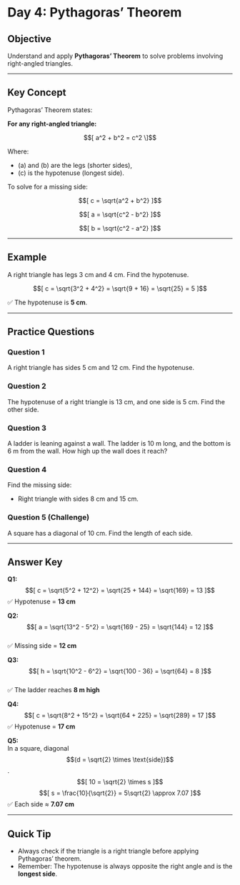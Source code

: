 
# Day 4: Pythagoras’ Theorem

## Objective
Understand and apply **Pythagoras’ Theorem** to solve problems involving right-angled triangles.

---

## Key Concept

Pythagoras’ Theorem states:

**For any right-angled triangle:**

$$[ a^2 + b^2 = c^2 \]$$

Where:
- \(a\) and \(b\) are the legs (shorter sides),
- \(c\) is the hypotenuse (longest side).

To solve for a missing side:

$$[ c = \sqrt{a^2 + b^2} ]$$

$$[ a = \sqrt{c^2 - b^2} ]$$

$$[ b = \sqrt{c^2 - a^2} ]$$

---

## Example

A right triangle has legs 3 cm and 4 cm. Find the hypotenuse.

$$[ c = \sqrt{3^2 + 4^2} = \sqrt{9 + 16} = \sqrt{25} = 5 ]$$

✅ The hypotenuse is **5 cm**.

---

## Practice Questions

### Question 1
A right triangle has sides 5 cm and 12 cm. Find the hypotenuse.

### Question 2
The hypotenuse of a right triangle is 13 cm, and one side is 5 cm. Find the other side.

### Question 3
A ladder is leaning against a wall. The ladder is 10 m long, and the bottom is 6 m from the wall. How high up the wall does it reach?

### Question 4
Find the missing side:
- Right triangle with sides 8 cm and 15 cm.

### Question 5 (Challenge)
A square has a diagonal of 10 cm. Find the length of each side.

---

## Answer Key

**Q1:**  
$$[ c = \sqrt{5^2 + 12^2} = \sqrt{25 + 144} = \sqrt{169} = 13 ]$$ 
✅ Hypotenuse = **13 cm**  

**Q2:**  
$$[ a = \sqrt{13^2 - 5^2} = \sqrt{169 - 25} = \sqrt{144} = 12 ]$$  
✅ Missing side = **12 cm**  

**Q3:**  
$$[ h = \sqrt{10^2 - 6^2} = \sqrt{100 - 36} = \sqrt{64} = 8 ]$$  
✅ The ladder reaches **8 m high**  

**Q4:**  
$$[ c = \sqrt{8^2 + 15^2} = \sqrt{64 + 225} = \sqrt{289} = 17 ]$$ 
✅ Hypotenuse = **17 cm**  

**Q5:**  
In a square, diagonal $$(d = \sqrt{2} \times \text{side})$$.  
$$[ 10 = \sqrt{2} \times s ]$$ 
$$[ s = \frac{10}{\sqrt{2}} = 5\sqrt{2} \approx 7.07 ]$$
✅ Each side ≈ **7.07 cm**  

---

## Quick Tip
- Always check if the triangle is a right triangle before applying Pythagoras’ theorem.
- Remember: The hypotenuse is always opposite the right angle and is the **longest side**.
